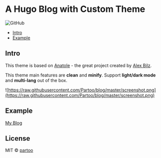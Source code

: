 # A Hugo Blog with Custom Theme
![GitHub](https://img.shields.io/github/license/Partoo/blog?style=flat-square)

- [Intro](#intro)
- [Example](#example)

## Intro

This theme is based on [Anatole](https://github.com/lxndrblz/anatole.git) - the great project created by [Alex Bilz](https://www.alexbilz.com). 

This theme main features are **clean** and **minify**. Support **light/dark mode** and **multi-lang** out of the box.

![https://raw.githubusercontent.com/Partoo/blog/master/screenshot.png](https://raw.githubusercontent.com/Partoo/blog/master/screenshot.png)

## Example

[My Blog](https://www.talktao.cc)

## License

MIT © [partoo](https://github.com/Partoo)
